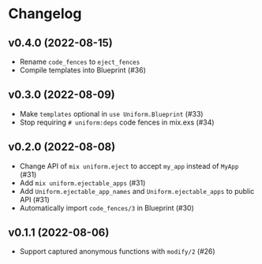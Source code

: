 # Changelog

## v0.4.0 (2022-08-15)

  * Rename `code_fences` to `eject_fences`
  * Compile templates into Blueprint (#36)

## v0.3.0 (2022-08-09)

  * Make `templates` optional in `use Uniform.Blueprint` (#33)
  * Stop requiring `# uniform:deps` code fences in mix.exs (#34)

## v0.2.0 (2022-08-08)

  * Change API of `mix uniform.eject` to accept `my_app` instead of `MyApp` (#31)
  * Add `mix uniform.ejectable_apps` (#31)
  * Add `Uniform.ejectable_app_names` and `Uniform.ejectable_apps` to public API (#31)
  * Automatically import `code_fences/3` in Blueprint (#30)

## v0.1.1 (2022-08-06)

  * Support captured anonymous functions with `modify/2` (#26)
